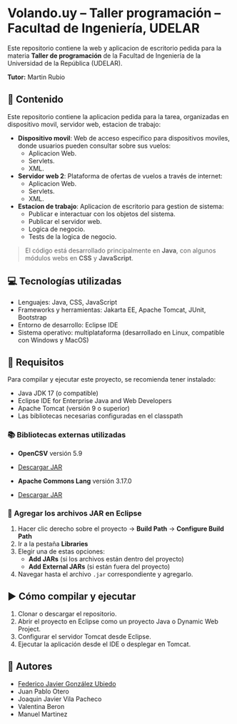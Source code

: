 # Volando.uy – Taller programación – Facultad de Ingeniería, UDELAR

Este repositorio contiene la web y aplicacion de escritorio pedida para la materia **Taller de programación** de la Facultad de Ingeniería de la Universidad de la República (UDELAR).

**Tutor:** Martin Rubio

## 📂 Contenido

Este repositorio contiene la aplicacion pedida para la tarea, organizadas en dispositivo movil, servidor web, estacion de trabajo:

- **Dispositivo movil**: Web de acceso especifico para dispositivos moviles, donde usuarios pueden consultar sobre sus vuelos:
  - Aplicacion Web.
  - Servlets.
  - XML.
- **Servidor web 2**: Plataforma de ofertas de vuelos a través de internet:
  - Aplicacion Web.
  - Servlets.
  - XML.
- **Estacion de trabajo**: Aplicacion de escritorio para gestion de sistema:
  - Publicar e interactuar con los objetos del sistema.
  - Publicar el servidor web.
  - Logica de negocio.
  - Tests de la logica de negocio.

> El código está desarrollado principalmente en **Java**, con algunos módulos webs en **CSS** y **JavaScript**.  

## 💻 Tecnologías utilizadas

- Lenguajes: Java, CSS, JavaScript
- Frameworks y herramientas: Jakarta EE, Apache Tomcat, JUnit, Bootstrap
- Entorno de desarrollo: Eclipse IDE
- Sistema operativo: multiplataforma (desarrollado en Linux, compatible con Windows y MacOS)

## 🐧 Requisitos

Para compilar y ejecutar este proyecto, se recomienda tener instalado:
- Java JDK 17 (o compatible)
- Eclipse IDE for Enterprise Java and Web Developers
- Apache Tomcat (versión 9 o superior)
- Las bibliotecas necesarias configuradas en el classpath

### 📚 Bibliotecas externas utilizadas

- **OpenCSV** versión 5.9
- [Descargar JAR](https://mvnrepository.com/artifact/com.opencsv/opencsv/5.9)

- **Apache Commons Lang** versión 3.17.0
- [Descargar JAR](https://mvnrepository.com/artifact/org.apache.commons/commons-lang3/3.17.0)

### 🔧 Agregar los archivos JAR en Eclipse

1. Hacer clic derecho sobre el proyecto → **Build Path** → **Configure Build Path**
2. Ir a la pestaña **Libraries**
3. Elegir una de estas opciones:
   - **Add JARs** (si los archivos están dentro del proyecto)
   - **Add External JARs** (si están fuera del proyecto)
4. Navegar hasta el archivo `.jar` correspondiente y agregarlo.

## ▶️ Cómo compilar y ejecutar

1. Clonar o descargar el repositorio.
2. Abrir el proyecto en Eclipse como un proyecto Java o Dynamic Web Project.
3. Configurar el servidor Tomcat desde Eclipse.
4. Ejecutar la aplicación desde el IDE o desplegar en Tomcat.

## 👤 Autores

- [Federico Javier González Ubiedo](https://github.com/Ubiedo)
- Juan Pablo Otero
- Joaquin Javier Vila Pacheco
- Valentina Beron
- Manuel Martinez
